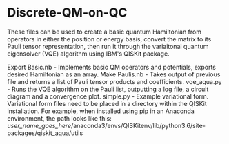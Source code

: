 # Discrete-QM-on-QC
These files can be used to create a basic quantum Hamiltonian from operators in either the position or energy basis, convert the matrix to its Pauli tensor representation, then run it through the variaitonal quantum eigensolver (VQE) algorithm using IBM's QISKit package.

Export Basic.nb - Implements basic QM operators and potentials, exports desired Hamiltonian as an array.
Make Paulis.nb - Takes output of previous file and returns a list of Pauli tensor products and coefficients.
vqe_aqua.py - Runs the VQE algorithm on the Pauli list, outputting a log file, a circuit diagram and a convergence plot.
simple.py - Example variational form. Variational form files need to be placed in a directory within the QISKit installation. For example, when installed using pip in an Anaconda environment, the path looks like this:
*user_name_goes_here*/anaconda3/envs/QISKitenv/lib/python3.6/site-packages/qiskit_aqua/utils
